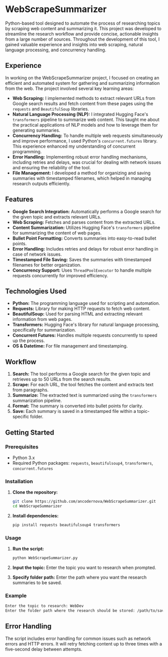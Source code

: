 # WebScrapeSummarizer

 Python-based tool designed to automate the process of researching topics by scraping web content and summarizing it. This project was developed to streamline the research workflow and provide concise, actionable insights from a large number of sources. Throughout the development of this tool, I gained valuable experience and insights into web scraping, natural language processing, and concurrency handling.

## Experience 
In working on the WebScrapeSummarizer project, I focused on creating an efficient and automated system for gathering and summarizing information from the web. The project involved several key learning areas:

- **Web Scraping:** I implemented methods to extract relevant URLs from Google search results and fetch content from these pages using the `requests` and `BeautifulSoup` libraries.
- **Natural Language Processing (NLP):** I integrated Hugging Face's `transformers` pipeline to summarize web content. This taught me about the practical applications of NLP models and how to leverage them for generating summaries.
- **Concurrency Handling:** To handle multiple web requests simultaneously and improve performance, I used Python's `concurrent.futures` library. This experience enhanced my understanding of concurrent programming.
- **Error Handling:** Implementing robust error handling mechanisms, including retries and delays, was crucial for dealing with network issues and ensuring the reliability of the tool.
- **File Management:** I developed a method for organizing and saving summaries with timestamped filenames, which helped in managing research outputs efficiently.

## Features

- **Google Search Integration:** Automatically performs a Google search for the given topic and extracts relevant URLs.
- **Web Scraping:** Fetches and parses content from the extracted URLs.
- **Content Summarization:** Utilizes Hugging Face's `transformers` pipeline for summarizing the content of web pages.
- **Bullet Point Formatting:** Converts summaries into easy-to-read bullet points.
- **Error Handling:** Includes retries and delays for robust error handling in case of network issues.
- **Timestamped File Saving:** Saves the summaries with timestamped filenames for better organization.
- **Concurrency Support:** Uses `ThreadPoolExecutor` to handle multiple requests concurrently for improved efficiency.

## Technologies Used

- **Python:** The programming language used for scripting and automation.
- **Requests:** Library for making HTTP requests to fetch web content.
- **BeautifulSoup:** Used for parsing HTML and extracting relevant information from web pages.
- **Transformers:** Hugging Face's library for natural language processing, specifically for summarization.
- **Concurrent Futures:** Handles multiple requests concurrently to speed up the process.
- **OS & Datetime:** For file management and timestamping.

## Workflow

1. **Search:** The tool performs a Google search for the given topic and retrieves up to 50 URLs from the search results.
2. **Scrape:** For each URL, the tool fetches the content and extracts text from paragraphs.
3. **Summarize:** The extracted text is summarized using the `transformers` summarization pipeline.
4. **Format:** The summary is converted into bullet points for clarity.
5. **Save:** Each summary is saved in a timestamped file within a topic-specific folder.

## Getting Started

### Prerequisites

- Python 3.x
- Required Python packages: `requests`, `beautifulsoup4`, `transformers`, `concurrent.futures`

### Installation

1. **Clone the repository:**

    ```bash
    git clone https://github.com/ancodernova/WebScrapeSummarizer.git
    cd WebScrapeSummarizer
    ```

2. **Install dependencies:**

    ```bash
    pip install requests beautifulsoup4 transformers
    ```

### Usage

1. **Run the script:**

    ```bash
    python WebScrapeSummarizer.py
    ```

2. **Input the topic:** Enter the topic you want to research when prompted.
3. **Specify folder path:** Enter the path where you want the research summaries to be saved.

### Example

```bash
Enter the topic to research: WebDev
Enter the folder path where the research should be stored: /path/to/save/summary
```

## Error Handling

The script includes error handling for common issues such as network errors and HTTP errors. It will retry fetching content up to three times with a five-second delay between attempts.

